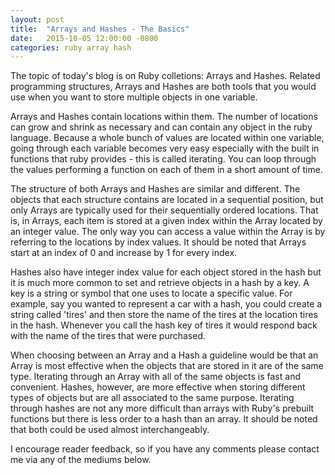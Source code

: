 ```yaml
---
layout: post
title:  "Arrays and Hashes - The Basics"
date:   2015-10-05 12:00:00 -0800
categories: ruby array hash
---
```

The topic of today's blog is on Ruby colletions: Arrays and Hashes. Related programming structures, Arrays and Hashes are both tools that you would use when you want to store multiple objects in one variable.

Arrays and Hashes contain locations within them. The number of locations can grow and shrink as necessary and can contain any object in the ruby language. Because a whole bunch of values are located within one variable, going through each variable becomes very easy especially with the built in functions that ruby provides - this is called iterating. You can loop through the values performing a function on each of them in a short amount of time.

The structure of both Arrays and Hashes are similar and different. The objects that each structure contains are located in a sequential position, but only Arrays are typically used for their sequentially ordered locations. That is, in Arrays, each item is stored at a given index within the Array located by an integer value.  The only way you can access a value within the Array is by referring to the locations by index values. It should be noted that Arrays start at an index of 0 and increase by 1 for every index.

Hashes also have integer index value for each object stored in the hash but it is much more common to set and retrieve objects in a hash by a key. A key is a string or symbol that one uses to locate a specific value. For example, say you wanted to represent a car with a hash, you could create a string called 'tires' and then store the name of the tires at the location tires in the hash. Whenever you call the hash key of tires it would respond back with the name of the tires that were purchased.

When choosing between an Array and a Hash a guideline would be that an Array is most effective when the objects that are stored in it are of the same type. Iterating through an Array with all of the same objects is fast and convenient. Hashes, however, are more effective when storing different types of objects but are all associated to the same purpose. Iterating through hashes are not any more difficult than arrays with Ruby's prebuilt functions but there is less order to a hash than an array. It should be noted that both could be used almost interchangeably.

I encourage reader feedback, so if you have any comments please contact me via any of the mediums below.